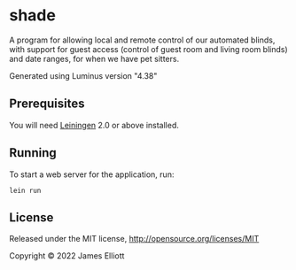 # shade

A program for allowing local and remote control of our automated blinds,
with support for guest access (control of guest room and living room blinds)
and date ranges, for when we have pet sitters.

Generated using Luminus version "4.38"

## Prerequisites

You will need [Leiningen][1] 2.0 or above installed.

[1]: https://github.com/technomancy/leiningen

## Running

To start a web server for the application, run:

    lein run

## License

Released under the MIT license, http://opensource.org/licenses/MIT

Copyright © 2022 James Elliott
